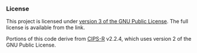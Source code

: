 ﻿### License
This project is licensed under [version 3 of the GNU Public License](https://www.gnu.org/licenses/gpl-3.0.en.html). The full license is available from
the link.

Portions of this code derive from [CIPS-R](http://r-forge.r-project.org/projects/cipsr/) v2.2.4, which uses version 2 of the GNU Public License.